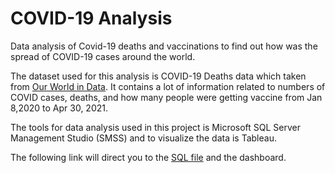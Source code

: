 # COVID-19 Analysis 

Data analysis of Covid-19 deaths and vaccinations to find out how was the spread of COVID-19 cases around the world.

The dataset used for this analysis is COVID-19 Deaths data which taken from [Our World in Data](https://ourworldindata.org/covid-deathshttps://ourworldindata.org/covid-deaths). It contains a lot of information related to numbers of COVID cases, deaths, and how many people were getting vaccine from Jan 8,2020 to Apr 30, 2021.

The tools for data analysis used in this project is Microsoft SQL Server Management Studio (SMSS) and to visualize the data is Tableau.

The following link will direct you to the [SQL file](https://github.com/eunikehp/COVIDanalysis/blob/main/SQLQueryCovid.sql) and the dashboard.
